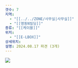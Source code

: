 ```yaml
---
갯수: 7
지역:
  - "[[../../ZONE/사무실|사무실]]"
  - "[[명동N빌딩]]"
종류: "[[케이블]]"
위치:
  - "[[E-LBOX]]"
상세위치: 
설명: 2024.08.17 파견 (3개)
---
```


![](http://192.168.50.22/devices/240822_IMG_0007.jpg)
